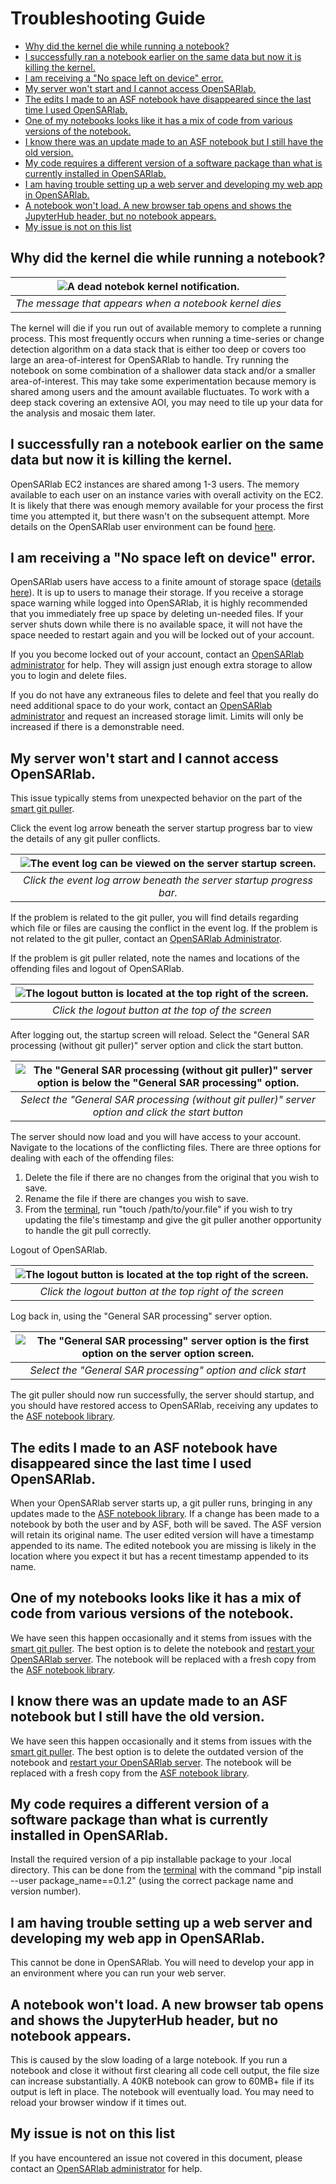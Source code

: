# Troubleshooting Guide

- [Why did the kernel die while running a notebook?](#why-did-the-kernel-die-while-running-a-notebook)
- [I successfully ran a notebook earlier on the same data but now it is killing the kernel.](#i-successfully-ran-a-notebook-earlier-on-the-same-data-but-now-it-is-killing-the-kernel)
- [I am receiving a "No space left on device" error.](#i-am-receiving-a-no-space-left-on-device-error)
- [My server won't start and I cannot access OpenSARlab.](#my-server-wont-start-and-i-cannot-access-opensarlab)
- [The edits I made to an ASF notebook have disappeared since the last time I used OpenSARlab.](#the-edits-i-made-to-an-asf-notebook-have-disappeared-since-the-last-time-i-used-opensarlab)
- [One of my notebooks looks like it has a mix of code from various versions of the notebook.](#one-of-my-notebooks-looks-like-it-has-a-mix-of-code-from-various-versions-of-the-notebook)
- [I know there was an update made to an ASF notebook but I still have the old version.](#i-know-there-was-an-update-made-to-an-asf-notebook-but-i-still-have-the-old-version)
- [My code requires a different version of a software package than what is currently installed in OpenSARlab.](#my-code-requires-a-different-version-of-a-software-package-than-what-is-currently-installed-in-opensarlab)
- [I am having trouble setting up a web server and developing my web app in OpenSARlab.](#i-am-having-trouble-setting-up-a-web-server-and-developing-my-web-app-in-opensarlab)
- [A notebook won't load. A new browser tab opens and shows the JupyterHub header, but no notebook appears.](#a-notebook-wont-load-a-new-browser-tab-opens-and-shows-the-jupyterhub-header-but-no-notebook-appears)
- [My issue is not on this list](#my-issue-is-not-on-this-list)

## Why did the kernel die while running a notebook?
 | ![A dead notebok kernel notification.](assets/kernel_death.png) | 
 |:-------------:|
 | *The message that appears when a notebook kernel dies* |
 
 The kernel will die if you run out of available memory to complete a running process. This most frequently occurs when running a time-series or change detection algorithm on a data stack that is either too deep or covers too large an area-of-interest for OpenSARlab to handle. Try running the notebook on some combination of a shallower data stack and/or a smaller area-of-interest. This may take some experimentation because memory is shared among users and the amount available fluctuates. To work with a deep stack covering an extensive AOI, you may need to tile up your data for the analysis and mosaic them later. 

## I successfully ran a notebook earlier on the same data but now it is killing the kernel.

OpenSARlab EC2 instances are shared among 1-3 users. The memory available to each user on an instance varies with overall activity on the EC2. It is likely that there was enough memory available for your process the first time you attempted it, but there wasn't on the subsequent attempt. More details on the OpenSARlab user environment can be found [here](OpenSARlab_environment.md).

## I am receiving a "No space left on device" error.
OpenSARlab users have access to a finite amount of storage space ([details here](OpenSARlab_environment.md)). It is up to users to manage their storage. If you receive a storage space warning while logged into OpenSARlab, it is highly recommended that you immediately free up space by deleting un-needed files. If your server shuts down while there is no available space, it will not have the space needed to restart again and you will be locked out of your account. 

If you you become locked out of your account, contact an [OpenSARlab administrator](mailto:uaf-jupyterhub-asf@alaska.edu) for help. They will assign just enough extra storage to allow you to login and delete files.

If you do not have any extraneous files to delete and feel that you really do need additional space to do your work, contact an [OpenSARlab administrator](mailto:uaf-jupyterhub-asf@alaska.edu) and request an increased storage limit. Limits will only be increased if there is a demonstrable need.


## My server won't start and I cannot access OpenSARlab.
This issue typically stems from unexpected behavior on the part of the [smart git puller](https://jupyterhub.github.io/nbgitpuller/).

Click the event log arrow beneath the server startup progress bar to view the details of any git puller conflicts.

 | ![The event log can be viewed on the server startup screen.](assets/event_log.png) | 
 |:-------------:|
 | *Click the event log arrow beneath the server startup progress bar.* |
 
 If the problem is related to the git puller, you will find details regarding which file or files are causing the conflict in the event log. If the problem is not related to the git puller, contact an [OpenSARlab Administrator](mailto:uaf-jupyterhub-asf@alaska.edu).
 
 If the problem is git puller related, note the names and locations of the offending files and logout of OpenSARlab.
 
 | ![The logout button is located at the top right of the screen.](assets/logout_server_screen.png) | 
 |:-------------:|
 | *Click the logout button at the top of the screen* |
 
 After logging out, the startup screen will reload. Select the "General SAR processing (without git puller)" server option and click the start button. 
 
 | ![The "General SAR processing (without git puller)" server option is below the "General SAR processing" option.](assets/server_options_no_git_puller.png) | 
 |:-------------:|
 | *Select the "General SAR processing (without git puller)" server option and click the start button* |
 
 The server should now load and you will have access to your account. Navigate to the locations of the conflicting files. There are three options for dealing with each of the offending files:
 
 1. Delete the file if there are no changes from the original that you wish to save. 
 1. Rename the file if there are changes you wish to save.
 1. From the [terminal](OpenSARlab_terminal.md), run "touch /path/to/your.file" if you wish to try updating the file's timestamp and give the git puller another opportunity to handle the git pull correctly.
 
 Logout of OpenSARlab.
 
 | ![The logout button is located at the top right of the screen.](assets/logout.png) | 
 |:-------------:|
 | *Click the logout button at the top right of the screen* |
 
 Log back in, using the "General SAR processing" server option.
 
 | ![The "General SAR processing" server option is the first option on the server option screen.](assets/server_options.png) | 
 |:-------------:|
 | *Select the "General SAR processing" option and click start* |
 
 The git puller should now run successfully, the server should startup, and you should have restored access to OpenSARlab, receiving any updates to the [ASF notebook library](https://github.com/asfadmin/asf-jupyter-notebooks).

## The edits I made to an ASF notebook have disappeared since the last time I used OpenSARlab.

When your OpenSARlab server starts up, a git puller runs, bringing in any updates made to the [ASF notebook library](https://github.com/asfadmin/asf-jupyter-notebooks). If a change has been made to a notebook by both the user and by ASF, both will be saved. The ASF version will retain its original name. The user edited version will have a timestamp appended to its name. The edited notebook you are missing is likely in the location where you expect it but has a recent timestamp appended to its name.  

## One of my notebooks looks like it has a mix of code from various versions of the notebook.

We have seen this happen occasionally and it stems from issues with the [smart git puller](https://jupyterhub.github.io/nbgitpuller/). The best option is to delete the notebook and [restart your OpenSARlab server](restarting_server_and_kernel.md). The notebook will be replaced with a fresh copy from the [ASF notebook library](https://github.com/asfadmin/asf-jupyter-notebooks).

## I know there was an update made to an ASF notebook but I still have the old version.

We have seen this happen occasionally and it stems from issues with the [smart git puller](https://jupyterhub.github.io/nbgitpuller/). The best option is to delete the outdated version of the notebook and [restart your OpenSARlab server](restarting_server_and_kernel.md). The notebook will be replaced with a fresh copy from the [ASF notebook library](https://github.com/asfadmin/asf-jupyter-notebooks).

## My code requires a different version of a software package than what is currently installed in OpenSARlab.

Install the required version of a pip installable package to your .local directory. This can be done from the [terminal](OpenSARlab_terminal.md) with the command "pip install --user package_name==0.1.2" (using the correct package name and version number).

## I am having trouble setting up a web server and developing my web app in OpenSARlab.

This cannot be done in OpenSARlab. You will need to develop your app in an environment where you can run your web server.

## A notebook won't load. A new browser tab opens and shows the JupyterHub header, but no notebook appears. 

This is caused by the slow loading of a large notebook. If you run a notebook and close it without first clearing all code cell output, the file size can increase substantially. A 40KB notebook can grow to 60MB+ file if its output is left in place. The notebook will eventually load. You may need to reload your browser window if it times out. 

## My issue is not on this list

If you have encountered an issue not covered in this document, please contact an [OpenSARlab administrator](mailto:uaf-jupyterhub-asf@alaska.edu) for help.
